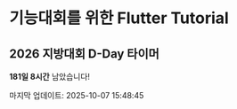 # 기능대회를 위한 Flutter Tutorial 

## 2026 지방대회 D-Day 타이머
<!-- D-DAY-START -->
**181일 8시간** 남았습니다!

마지막 업데이트: 2025-10-07 15:48:45
<!-- D-DAY-END -->